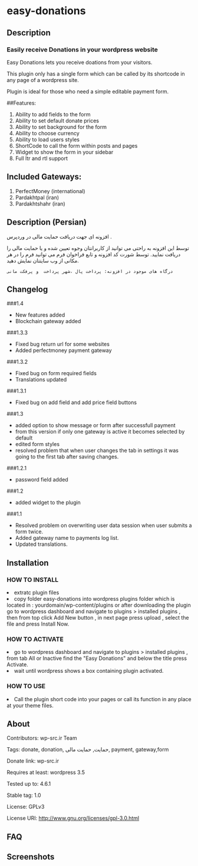 # easy-donations

## Description
<h3>Easily receive Donations in your wordpress website</h3>

Easy Donations lets you receive doations from your visitors.

This plugin only has a single form which can be called by its shortcode in any page of a wordpress site.

Plugin is ideal for those who need a simple editable payment form.

##Features:

1. Ability to add fields to the form
2. Ability to set default donate prices
3. Ability to set background for the form
4. Ability to choose currency
5. Ability to load users styles
6. ShortCode to call the form within posts and pages
7. Widget to show the form in your sidebar
8. Full ltr and rtl support

## Included Gateways:

1. PerfectMoney (international)
2. Pardakhtpal (iran)
3. Pardakhtshahr (iran)

## Description (Persian)
افزونه ای جهت دریافت حمایت مالی در وردپرس .

توسط این افزونه به راحتی می توانید از کاربرانتان وجوه تعیین شده و یا حمایت مالی را دریافت نمایید.
توسط شورت کد افزونه و تابع فراخوان فرم می توانید فرم را در هر مکانی از وب سایتتان نمایش دهید.

    درگاه های موجود در افزونه: پرداخت پال ،شهر پرداخت  و پرفکت مانی
    
## Changelog

###1.4

* New features added
* Blockchain gateway added

###1.3.3
<ul>
<li>Fixed bug return url for some websites</li>
<li>Added perfectmoney payment gateway</li>
</ul>

###1.3.2
<ul>
<li>Fixed bug on form required fields</li>
<li>Translations updated</li>
</ul>

###1.3.1
<ul>
<li>Fixed bug on add field and add price field buttons</li>
</ul>

###1.3
<ul>
<li>added option to show message or form after successfull payment</li>
<li>from this version if only one gateway is active it becomes selected by default</li>
<li>edited form styles</li>
<li>resolved problem that when user changes the tab in settings it was going to the first tab after saving changes.</li>
</ul>

###1.2.1
<ul>
<li>password field added</li>
</ul>

###1.2
<ul>
<li>added widget to the plugin</li>
</ul>

###1.1
<ul>
<li>Resolved problem on overwriting user data session when user submits a form twice.</li>
<li>Added gateway name to payments log list.</li>
<li>Updated translations.</li>
</ul>

## Installation

### HOW TO INSTALL
<li>extratc plugin files</li>
<li>copy folder easy-donations into wordpress plugins folder which is located in : yourdomain/wp-content/plugins
or after downloading the plugin go to wordpress dashboard and navigate to plugins > installed plugins , then from top click Add New button , in next page press upload , select the file and press Install Now.</li>

### HOW TO ACTIVATE
<li>go to wordpress dashboard and navigate to plugins > installed plugins , from tab All or Inactive find the "Easy Donations" and below the title press Activate.</li>
<li>wait until wordpress shows a box containing plugin activated.</li>

### HOW TO USE
<li>Call the plugin short code into your pages or call its function in any place at your theme files.</li>



## About

Contributors: wp-src.ir Team

Tags: donate, donation, حمایت, حمایت مالی, payment, gateway,form

Donate link: wp-src.ir

Requires at least: wordpress 3.5

Tested up to: 4.6.1

Stable tag: 1.0

License: GPLv3

License URI: http://www.gnu.org/licenses/gpl-3.0.html

## FAQ

## Screenshots
